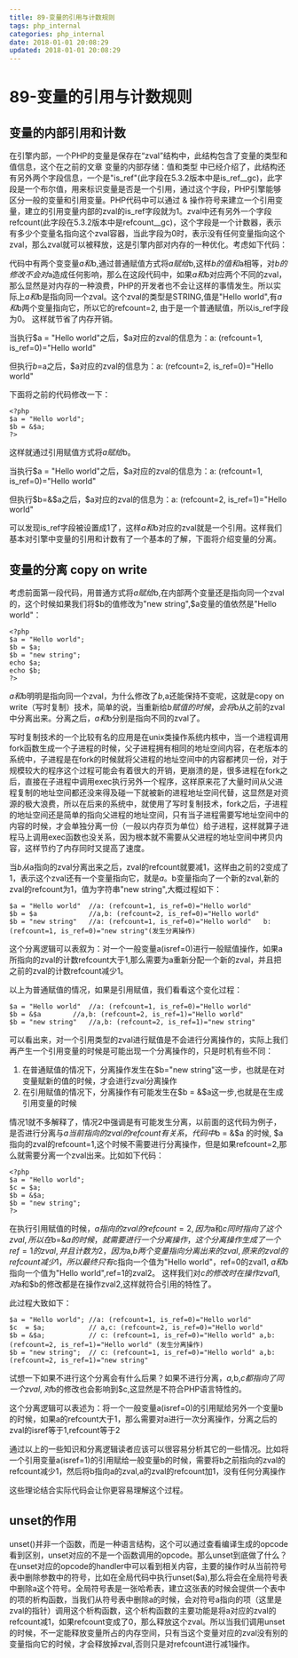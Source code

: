 ```yaml
---
title: 89-变量的引用与计数规则
tags: php_internal
categories: php_internal
date: 2018-01-01 20:08:29
updated: 2018-01-01 20:08:29
---
```


# 89-变量的引用与计数规则
## 变量的内部引用和计数

在引擎内部，一个PHP的变量是保存在“zval”结构中，此结构包含了变量的类型和值信息，这个在之前的文章 变量的内部存储：值和类型 中已经介绍了，此结构还有另外两个字段信息，一个是"is_ref"(此字段在5.3.2版本中是is_ref__gc)，此字段是一个布尔值，用来标识变量是否是一个引用，通过这个字段，PHP引擎能够区分一般的变量和引用变量。PHP代码中可以通过 & 操作符号来建立一个引用变量，建立的引用变量内部的zval的is_ref字段就为1。zval中还有另外一个字段refcount(此字段在5.3.2版本中是refcount__gc)，这个字段是一个计数器，表示有多少个变量名指向这个zval容器，当此字段为0时，表示没有任何变量指向这个zval，那么zval就可以被释放，这是引擎内部对内存的一种优化。考虑如下代码：



代码中有两个变变量$a和$b,通过普通赋值方式将$a赋给$b,这样$b的值和$a相等，对$b的修改不会对$a造成任何影响，那么在这段代码中，如果$a和$b对应两个不同的zval，那么显然是对内存的一种浪费，PHP的开发者也不会让这样的事情发生。所以实际上$a和$b是指向同一个zval。这个zval的类型是STRING,值是"Hello world",有$a和$b两个变量指向它，所以它的refcount=2, 由于是一个普通赋值，所以is_ref字段为0。 这样就节省了内存开销。

当执行$a = "Hello world"之后，$a对应的zval的信息为：a: (refcount=1, is_ref=0)="Hello world"

但执行$b=$a之后，$a对应的zval的信息为：a: (refcount=2, is_ref=0)="Hello world"

下面将之前的代码修改一下：

    <?php  
    $a = "Hello world";  
    $b = &$a;  
    ?>  

这样就通过引用赋值方式将$a赋给$b。

当执行$a = "Hello world"之后，$a对应的zval的信息为：a: (refcount=1, is_ref=0)="Hello world"

但执行$b=&$a之后，$a对应的zval的信息为：a: (refcount=2, is_ref=1)="Hello world"

可以发现is_ref字段被设置成1了，这样$a和$b对应的zval就是一个引用。这样我们基本对引擎中变量的引用和计数有了一个基本的了解，下面将介绍变量的分离。
## 变量的分离 copy on write

考虑前面第一段代码，用普通方式将$a赋给$b,在内部两个变量还是指向同一个zval的，这个时候如果我们将$b的值修改为"new string",$a变量的值依然是"Hello world"：

    <?php  
    $a = "Hello world";  
    $b = $a;  
    $b = "new string";  
    echo $a;  
    echo $b;  
    ?>  

$a和$b明明是指向同一个zval，为什么修改了$b,$a还能保持不变呢，这就是copy on write（写时复制）技术，简单的说，当重新给$b赋值的时候，会将$b从之前的zval中分离出来。分离之后，$a和$b分别是指向不同的zval了。

写时复制技术的一个比较有名的应用是在unix类操作系统内核中，当一个进程调用fork函数生成一个子进程的时候，父子进程拥有相同的地址空间内容，在老版本的系统中，子进程是在fork的时候就将父进程的地址空间中的内容都拷贝一份，对于规模较大的程序这个过程可能会有着很大的开销，更崩溃的是，很多进程在fork之后，直接在子进程中调用exec执行另外一个程序，这样原来花了大量时间从父进程复制的地址空间都还没来得及碰一下就被新的进程地址空间代替，这显然是对资源的极大浪费，所以在后来的系统中，就使用了写时复制技术，fork之后，子进程的地址空间还是简单的指向父进程的地址空间，只有当子进程需要写地址空间中的内容的时候，才会单独分离一份（一般以内存页为单位）给子进程，这样就算子进程马上调用exec函数也没关系，因为根本就不需要从父进程的地址空间中拷贝内容，这样节约了内存同时又提高了速度。

当$b从$a指向的zval分离出来之后，zval的refcount就要减1，这样由之前的2变成了1，表示这个zval还有一个变量指向它，就是$a。$b变量指向了一个新的zval,新的zval的refcount为1，值为字符串"new string",大概过程如下：

    $a = "Hello world" 	//a: (refcount=1, is_ref=0)="Hello world"
    $b = $a       		//a,b: (refcount=2, is_ref=0)="Hello world"
    $b = "new string" 	//a: (refcount=1, is_ref=0)="Hello world"   b: (refcount=1, is_ref=0)="new string"(发生分离操作)

这个分离逻辑可以表叙为：对一个一般变量a(isref=0)进行一般赋值操作，如果a所指向的zval的计数refcount大于1,那么需要为a重新分配一个新的zval，并且把之前的zval的计数refcount减少1。

以上为普通赋值的情况，如果是引用赋值，我们看看这个变化过程：

    $a = "Hello world" 	//a: (refcount=1, is_ref=0)="Hello world"
    $b = &$a       	//a,b: (refcount=2, is_ref=1)="Hello world"
    $b = "new string" 	//a,b: (refcount=2, is_ref=1)="new string"

可以看出来，对一个引用类型的zval进行赋值是不会进行分离操作的，实际上我们再产生一个引用变量的时候是可能出现一个分离操作的，只是时机有些不同：

1. 在普通赋值的情况下，分离操作发生在$b="new string"这一步，也就是在对变量赋新的值的时候，才会进行zval分离操作
2. 在引用赋值的情况下，分离操作有可能发生在$b = &$a这一步,也就是在生成引用变量的时候

情况1就不多解释了，情况2中强调是有可能发生分离，以前面的这代码为例子，是否进行分离与$a当前指向的zval的refcount有关系，代码中$b = &$a 的时候, $a指向的zval的refcount=1,这个时候不需要进行分离操作，但是如果refcount=2,那么就需要分离一个zval出来。比如如下代码：

    <?php  
    $a = "Hello world";  
    $c = $a;  
    $b = &$a;  
    $b = "new string";  
    ?>  

在执行引用赋值的时候，$a指向的zval的refcount=2,因为$a和$c同时指向了这个zval,所以在$b=&$a的时候，就需要进行一个分离操作，这个分离操作生成了一个ref=1的zval,并且计数为2，因为$a,$b两个变量指向分离出来的zval,原来的zval的refcount减少1，所以最终只有$c指向一个值为"Hello world"，ref=0的zval1, $a和$b指向一个值为"Hello world",ref=1的zval2。 这样我们对$c的修改时在操作zval1,对$a和$b的修改都是在操作zval2,这样就符合引用的特性了。

此过程大致如下：

    $a = "Hello world";	//a: (refcount=1, is_ref=0)="Hello world"
    $c  = $a;       	// a,c: (refcount=2, is_ref=0)="Hello world"
    $b = &$a;       	// c: (refcount=1, is_ref=0)="Hello world" a,b: (refcount=2, is_ref=1)="Hello world" (发生分离操作)
    $b = "new string"; 	// c: (refcount=1, is_ref=0)="Hello world" a,b: (refcount=2, is_ref=1)="new string"

试想一下如果不进行这个分离会有什么后果？如果不进行分离，$a,$b,$c都指向了同一个zval,对$b的修改也会影响到$c,这显然是不符合PHP语言特性的。

这个分离逻辑可以表述为：将一个一般变量a(isref=0)的引用赋给另外一个变量b的时候，如果a的refcount大于1，那么需要对a进行一次分离操作，分离之后的zval的isref等于1,refcount等于2

通过以上的一些知识和分离逻辑读者应该可以很容易分析其它的一些情况。比如将一个引用变量a(isref=1)的引用赋给一般变量b的时候，需要将b之前指向的zval的refcount减少1，然后将b指向a的zval,a的zval的refcount加1，没有任何分离操作

这些理论结合实际代码会让你更容易理解这个过程。
## unset的作用

unset()并非一个函数，而是一种语言结构，这个可以通过查看编译生成的opcode看到区别，unset对应的不是一个函数调用的opcode。那么unset到底做了什么？ 在unset对应的opcode的handler中可以看到相关内容，主要的操作时从当前符号表中删除参数中的符号，比如在全局代码中执行unset($a),那么将会在全局符号表中删除a这个符号。全局符号表是一张哈希表，建立这张表的时候会提供一个表中的项的析构函数，当我们从符号表中删除a的时候，会对符号a指向的项（这里是zval的指针）调用这个析构函数，这个析构函数的主要功能是将a对应的zval的refcount减1，如果refcount变成了0，那么释放这个zval。所以当我们调用unset的时候，不一定能释放变量所占的内存空间，只有当这个变量对应的zval没有别的变量指向它的时候，才会释放掉zval,否则只是对refcount进行减1操作。
